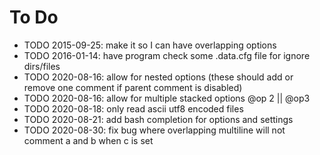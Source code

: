 # To Do
* TODO 2015-09-25: make it so I can have overlapping options
* TODO 2016-01-14: have program check some .data.cfg file for ignore dirs/files
* TODO 2020-08-16: allow for nested options (these should add or remove one comment if parent comment is disabled)
* TODO 2020-08-16: allow for multiple stacked options @op 2 || @op3
* TODO 2020-08-18: only read ascii utf8 encoded files
* TODO 2020-08-21: add bash completion for options and settings
* TODO 2020-08-30: fix bug where overlapping multiline will not comment a and b when c is set
